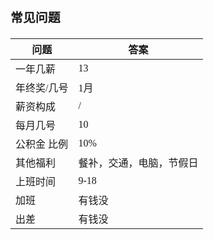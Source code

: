 <span  style="font-family: Simsun,serif; font-size: 17px; ">

### 常见问题

| 问题  | 答案  |
|------|-----|
| 一年几薪 | 13 |
| 年终奖/几号 | 1月 |
| 薪资构成 | / |
| 每月几号 | 10 |
| 公积金 比例 | 10% |
| 其他福利 | 餐补，交通，电脑，节假日 |
| 上班时间 | 9-18 |
| 加班 | 有钱没 |
| 出差 | 有钱没 |

</span>